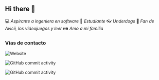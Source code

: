## Hi there 👋

:computer: *Aspirante a ingeniera en software*
:pencil: *Estudiante*
:eyeglasses: *Underdogs*
:musical_note: *Fan de Avicii, los videojuegos y leer*
:family: *Amo a mi familia*

### Vías de contacto

![Website](https://img.shields.io/website?url=https%3A%2F%2Fwww.instagram.com%2Fdianak_g96%2F)

![GitHub commit activity](https://img.shields.io/github/commit-activity/m/dianak96/dianak96)

![GitHub commit activity](https://img.shields.io/github/commit-activity/m/dianak96/MiPrimerRepo)